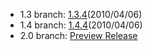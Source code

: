 - 1.3 branch: [1.3.4](http://www.symfony-project.org/installation)(2010/04/06)
- 1.4 branch: [1.4.4](http://www.symfony-project.org/installation)(2010/04/06)
- 2.0 branch: [Preview Release](http://symfony-reloaded.org/code)
